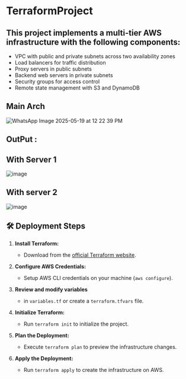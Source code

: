 # TerraformProject

## This project implements a multi-tier AWS infrastructure with the following components:

- VPC with public and private subnets across two availability zones
- Load balancers for traffic distribution
- Proxy servers in public subnets
- Backend web servers in private subnets
- Security groups for access control
- Remote state management with S3 and DynamoDB


## Main Arch
![WhatsApp Image 2025-05-19 at 12 22 39 PM](https://github.com/user-attachments/assets/a8df3bd4-364c-4f8f-9e1a-cd7499fc9d34) 

## OutPut :

## With Server 1

![image](https://github.com/user-attachments/assets/40053613-9ea1-4dd9-87f9-785137c20f5a)

## With server 2
![image](https://github.com/user-attachments/assets/68ab6c0d-eec7-427d-a37f-5e121f8a5ed8)




## 🛠️ Deployment Steps

1. **Install Terraform:**
   - Download from the [official Terraform website](https://www.terraform.io/downloads.html).

2. **Configure AWS Credentials:**
   - Setup AWS CLI credentials on your machine (`aws configure`).

3. **Review and modify variables**
   - in `variables.tf` or create a `terraform.tfvars` file.

4. **Initialize Terraform:**
   - Run `terraform init` to initialize the project.

5. **Plan the Deployment:**
   - Execute `terraform plan` to preview the infrastructure changes.
     
6. **Apply the Deployment:**
   - Run `terraform apply` to create the infrastructure on AWS.





